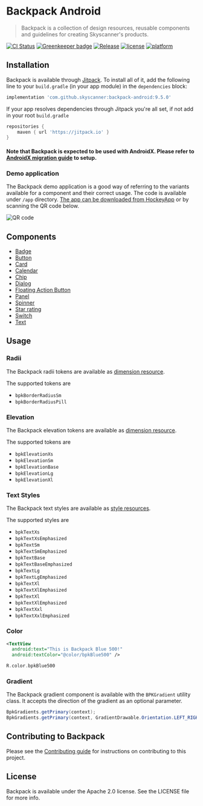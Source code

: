 # Backpack Android

> Backpack is a collection of design resources, reusable components and guidelines for creating Skyscanner's products.

[![CI Status](http://img.shields.io/travis/Skyscanner/backpack-android.svg?style=flat)](https://travis-ci.org/Skyscanner/backpack-android)
[![Greenkeeper badge](https://badges.greenkeeper.io/Skyscanner/backpack-android.svg)](https://greenkeeper.io/)
[![Release](https://jitpack.io/v/skyscanner/backpack-android.svg)](https://jitpack.io/#skyscanner/backpack-android)
[![license](https://img.shields.io/github/license/Skyscanner/backpack-android.svg)](https://github.com/Skyscanner/backpack-android)
[![platform](https://img.shields.io/badge/platform-android-green.svg)](https://github.com/Skyscanner/backpack-android)

## Installation

Backpack is available through [Jitpack](https://jitpack.io/#Skyscanner/backpack-android). To install
all of it, add the following line to your `build.gradle` (in your app module) in the `dependencies` block:

```gradle
implementation 'com.github.skyscanner:backpack-android:9.5.0'
```

If your app resolves dependencies through Jitpack you're all set, if not add in your root `build.gradle`

```gradle
repositories {
    maven { url 'https://jitpack.io' }
}
```
#### Note that Backpack is expected to be used with AndroidX. Please refer to [AndroidX migration guide](https://developer.android.com/jetpack/androidx/migrate) to setup.

### Demo application
The Backpack demo application is a good way of referring to the variants available for a component and their correct usage. The code is available under `/app` directory. [The app can be downloaded from HockeyApp](https://rink.hockeyapp.net/apps/dbf61ff1e7e245ddad0bd92ac24a85e1/app_versions/1) or by scanning the QR code below.

![QR code](https://chart.googleapis.com/chart?cht=qr&chl=https%3A%2F%2Frink.hockeyapp.net%2Fapps%2Fdbf61ff1e7e245ddad0bd92ac24a85e1%2Fapp_versions%2F1&chs=256x256)

## Components

* [Badge](docs/Badge/README.md)
* [Button](docs/Button/README.md)
* [Card](docs/Card/README.md)
* [Calendar](docs/Calendar/README.md)
* [Chip](docs/Chip/README.md)
* [Dialog](docs/Dialog/README.md)
* [Floating Action Button](docs/FloatingActionButton/README.md)
* [Panel](docs/Panel/README.md)
* [Spinner](docs/Spinner/README.md)
* [Star rating](docs/StarRating/README.md)
* [Switch](docs/Switch/README.md)
* [Text](docs/Text/README.md)

## Usage

### Radii

The Backpack radii tokens are available as [dimension resource](Backpack/src/main/res/values/backpack.radii.xml).

The supported tokens are

+ `bpkBorderRadiusSm`
+ `bpkBorderRadiusPill`

### Elevation

The Backpack elevation tokens are available as [dimension resource](Backpack/src/main/res/values/backpack.elevation.xml).

The supported tokens are

+ `bpkElevationXs`
+ `bpkElevationSm`
+ `bpkElevationBase`
+ `bpkElevationLg`
+ `bpkElevationXl`

### Text Styles

The Backpack text styles are available as [style resources](Backpack/src/main/res/values/backpack.text.xml).

The supported styles are

+ `bpkTextXs`
+ `bpkTextXsEmphasized`
+ `bpkTextSm`
+ `bpkTextSmEmphasized`
+ `bpkTextBase`
+ `bpkTextBaseEmphasized`
+ `bpkTextLg`
+ `bpkTextLgEmphasized`
+ `bpkTextXl`
+ `bpkTextXlEmphasized`
+ `bpkTextXl`
+ `bpkTextXlEmphasized`
+ `bpkTextXxl`
+ `bpkTextXxlEmphasized`

### Color
```xml
<TextView
  android:text="This is Backpack Blue 500!"
  android:textColor="@color/bpkBlue500" />
```

```kotlin
R.color.bpkBlue500
```
### Gradient

The Backpack gradient component is available with the `BPKGradient` utility class. It accepts the direction of the gradient as an optional parameter.

```java
BpkGradients.getPrimary(context);
BpkGradients.getPrimary(context, GradientDrawable.Orientation.LEFT_RIGHT);
```

## Contributing to Backpack

Please see the [Contributing guide][0] for instructions on contributing to this project.

## License

Backpack is available under the Apache 2.0 license. See the LICENSE file for more info.

[0]: CONTRIBUTING.md

